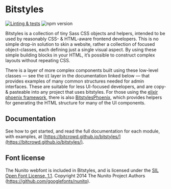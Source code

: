 # Bitstyles

[![Linting & tests](https://github.com/bitcrowd/bitstyles/actions/workflows/run-checks.yml/badge.svg)](https://github.com/bitcrowd/bitstyles/actions/workflows/run-checks.yml)
![npm version](https://img.shields.io/npm/v/bitstyles)

Bitstyles is a collection of tiny Sass CSS objects and helpers, intended to be used by reasonably CSS- & HTML-aware frontend developers. This is no simple drop-in solution to skin a website, rather a collection of focused object-classes, each defining just a single visual aspect. By using these simple building blocks in your HTML, it’s possible to construct complex layouts without repeating CSS.

There is a layer of more complex components built using these low-level classes — see the `UI` layer in the documentation linked below — that provides examples of many common structures needed for admin interfaces. These are suitable for less UI-focused developers, and are copy- & pasteable into any project that uses bitstyles. For those using the [elixir phoenix framework](https://www.phoenixframework.org), there is also [BitstylesPhoenix](https://github.com/bitcrowd/bitstyles_phoenix), which provides helpers for generating the HTML structure for many of the UI components.

## Documentation

See how to get started, and read the full documentation for each module, with examples, at [https://bitcrowd.github.io/bitstyles/](https://bitcrowd.github.io/bitstyles/).

## Font license

The Nunito webfont is included in Bitstyles, and is licensed under the [SIL Open Font License, 1.1](https://scripts.sil.org/ofl). Copyright 2014 The Nunito Project Authors (https://github.com/googlefonts/nunito).
